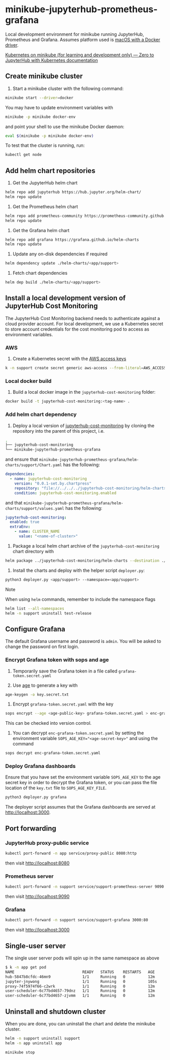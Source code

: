 # minikube-jupyterhub-prometheus-grafana

Local development environment for minikube running JupyterHub, Prometheus and Grafana. Assumes platform used is [macOS with a Docker driver](https://minikube.sigs.k8s.io/docs/drivers/docker/).

[Kubernetes on minikube (for learning and development only) — Zero to JupyterHub with Kubernetes  documentation](https://z2jh.jupyter.org/en/stable/kubernetes/minikube/step-zero-minikube.html)

## Create minikube cluster

1. Start a minikube cluster with the following command:

```bash
minikube start --driver=docker
```

You may have to update environment variables with

```bash
minikube -p minikube docker-env
```

and point your shell to use the minikube Docker daemon:

```bash
eval $(minikube -p minikube docker-env)
```

To test that the cluster is running, run:

```bash
kubectl get node
```

## Add helm chart repositories

1. Get the JupyterHub helm chart

```bash
helm repo add jupyterhub https://hub.jupyter.org/helm-chart/
helm repo update
```

1. Get the Prometheus helm chart

```bash
helm repo add prometheus-community https://prometheus-community.github.io/helm-charts
helm repo update
```

1. Get the Grafana helm chart

```bash
helm repo add grafana https://grafana.github.io/helm-charts
helm repo update
```

1. Update any on-disk dependencies if required

```bash
helm dependency update ./helm-charts/<app/support>
```

1. Fetch chart dependencies

```bash
helm dep build ./helm-charts/<app/support>
```

## Install a local development version of JupyterHub Cost Monitoring

The JupyterHub Cost Monitoring backend needs to authenticate against a cloud provider account. For local development, we use a Kubernetes secret to store account credentials for the cost monitoring pod to access as environment variables.

### AWS

1. Create a Kubernetes secret with the [AWS access keys](https://docs.aws.amazon.com/IAM/latest/UserGuide/id_credentials_access-keys.html)

```bash
k -n support create secret generic aws-access --from-literal=AWS_ACCESS_KEY_ID=<your-access-key-id> --from-literal=AWS_SECRET_ACCESS_KEY='<your-secret-access-key>'
```

### Local docker build

1. Build a local docker image in the `jupyterhub-cost-monitoring` folder:

```bash
docker build -t jupyterhub-cost-monitoring:<tag-name> .
```

### Add helm chart dependency

1. Deploy a local version of [jupyterhub-cost-monitoring](https://github.com/2i2c-org/jupyterhub-cost-monitoring) by cloning the repository into the parent of this project, i.e.

```bash
.
├── jupyterhub-cost-monitoring
└── minikube-jupyterhub-prometheus-grafana
```

and ensure that `minikube-jupyterhub-prometheus-grafana/helm-charts/support/Chart.yaml` has the following:

```yaml
dependencies:
  - name: jupyterhub-cost-monitoring
    version: "0.0.1-set.by.chartpress"
    repository: "file://../../../jupyterhub-cost-monitoring/helm-charts"
    condition: jupyterhub-cost-monitoring.enabled
```

and that `minikube-jupyterhub-prometheus-grafana/helm-charts/support/values.yaml` has the following:

```yaml
jupyterhub-cost-monitoring:
  enabled: true
  extraEnv:
    - name: CLUSTER_NAME
      value: "<name-of-cluster>"
```

1. Package a local helm chart archive of the `jupyterhub-cost-monitoring` chart directory with

```bash
helm package ../jupyterhub-cost-monitoring/helm-charts --destination ./helm-charts/support/charts
```

1. Install the charts and deploy with the helper script `deployer.py`:

```bash
python3 deployer.py <app/support> --namespace=<app/support>
```

> [!NOTE]
> When using `helm` commands, remember to include the namespace flags
>
> ```bash
> helm list --all-namespaces
> helm -n support uninstall test-release
> ```

## Configure Grafana

The default Grafana username and password is `admin`. You will be asked to change the password on first login.

### Encrypt Grafana token with sops and age

1. Temporarily save the Grafana token in a file called `grafana-token.secret.yaml`

1. Use [age](https://age-encryption.org/) to generate a key with

```bash
age-keygen -o key.secret.txt
```

1. Encrypt `grafana-token.secret.yaml` with the key

```bash
sops encrypt --age <age-public-key> grafana-token.secret.yaml > enc-grafana-token.secret.yaml
```

This can be checked into version control.

1. You can decrypt `enc-grafana-token.secret.yaml` by setting the environment variable `SOPS_AGE_KEY="<age-secret-key>"` and using the command

```bash
sops decrypt enc-grafana-token.secret.yaml
```

### Deploy Grafana dashboards

Ensure that you have set the environment variable `SOPS_AGE_KEY` to the age secret key in order to decrypt the Grafana token, or you can pass the file location of the `key.txt` file to `SOPS_AGE_KEY_FILE`.

```bash
python3 deployer.py grafana
```

The deployer script assumes that the Grafana dashboards are served at [http://localhost:3000](http://localhost:3000).

## Port forwarding

### JupyterHub proxy-public service

```bash
kubectl port-forward -n app service/proxy-public 8080:http
```

then visit [http://localhost:8080](http://localhost:8080)

### Prometheus server

```bash
kubectl port-forward -n support service/support-prometheus-server 9090:80
```

then visit [http://localhost:9090](http://localhost:9090)

### Grafana

```bash
kubectl port-forward -n support service/support-grafana 3000:80
```

then visit [http://localhost:3000](http://localhost:3000)

## Single-user server

The single user server pods will spin up in the same namespace as above

```bash
$ k -n app get pod
NAME                              READY   STATUS    RESTARTS   AGE
hub-5847b8cfdc-46mn9              1/1     Running   0          12m
jupyter-jnywong                   1/1     Running   0          105s
proxy-74f5974f66-c2wrk            1/1     Running   0          12m
user-scheduler-6c77bd4657-79dnz   1/1     Running   0          12m
user-scheduler-6c77bd4657-zjvmm   1/1     Running   0          12m
```

## Uninstall and shutdown cluster

When you are done, you can uninstall the chart and delete the minikube cluster.

```bash
helm -n support uninstall support
helm -n app uninstall app
```

```bash
minikube stop
```
